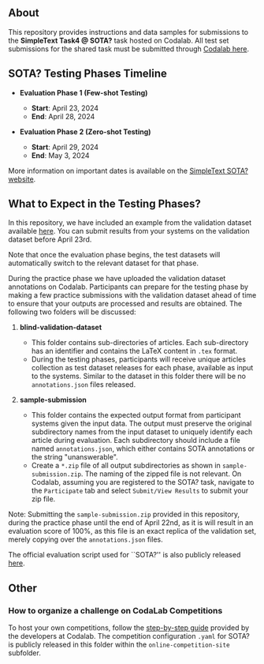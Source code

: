 ## About

This repository provides instructions and data samples for submissions to the **SimpleText Task4 @ SOTA?** task hosted on Codalab. All test set submissions for the shared task must be submitted through [Codalab here](https://codalab.lisn.upsaclay.fr/competitions/16616).

## SOTA? Testing Phases Timeline

- **Evaluation Phase 1 (Few-shot Testing)**
  - **Start**: April 23, 2024
  - **End**: April 28, 2024

- **Evaluation Phase 2 (Zero-shot Testing)**
  - **Start**: April 29, 2024
  - **End**: May 3, 2024

More information on important dates is available on the [SimpleText SOTA? website](https://sites.google.com/view/simpletext-sota/important-dates).

## What to Expect in the Testing Phases?

In this repository, we have included an example from the validation dataset available [here](https://github.com/jd-coderepos/sota/tree/master/dataset/validation). You can submit results from your systems on the validation dataset before April 23rd.

Note that once the evaluation phase begins, the test datasets will automatically switch to the relevant dataset for that phase.

During the practice phase we have uploaded the validation dataset annotations on Codalab. Participants can prepare for the testing phase by making a few practice submissions with the validation dataset ahead of time to ensure that your outputs are processed and results are obtained. The following two folders will be discussed:

1. **blind-validation-dataset**
   - This folder contains sub-directories of articles. Each sub-directory has an identifier and contains the LaTeX content in `.tex` format.
   - During the testing phases, participants will receive unique articles collection as test dataset releases for each phase, available as input to the systems. Similar to the dataset in this folder there will be no `annotations.json` files released.

2. **sample-submission**
   - This folder contains the expected output format from participant systems given the input data. The output must preserve the original subdirectory names from the input dataset to uniquely identify each article during evaluation. Each subdirectory should include a file named `annotations.json`, which either contains SOTA annotations or the string "unanswerable".
   - Create a `*.zip` file of all output subdirectories as shown in `sample-submission.zip`. The naming of the zipped file is not relevant. On Codalab, assuming you are registered to the SOTA? task, navigate to the `Participate` tab and select `Submit/View Results` to submit your zip file.

Note: Submitting the `sample-submission.zip` provided in this repository, during the practice phase until the end of April 22nd, as it is will result in an evaluation score of 100%, as this file is an exact replica of the validation set, merely copying over the `annotations.json` files.

The official evaluation script used for ``SOTA?'' is also publicly released [here](https://github.com/Kabongosalomon/scoring_program/blob/main/evaluation.py).

## Other

### How to organize a challenge on CodaLab Competitions

To host your own competitions, follow the [step-by-step guide](https://github.com/codalab/competition-examples/blob/master/TUTORIAL.md) provided by the developers at Codalab. The competition configuration `.yaml` for SOTA? is publicly released in this folder within the `online-competition-site` subfolder.

